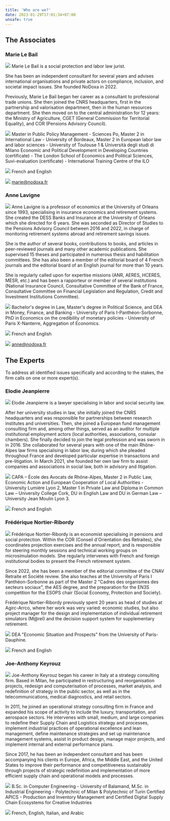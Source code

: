 ```yaml
---
title: 'Who are we?'
date: 2023-01-29T17:01:34+07:00
unsafe: true
---
```


## The Associates

### Marie Le Bail

<img src="../images/pictures/marie-le-bail.jpg" class="about-us-picture"> Marie Le Bail is a social protection and labor law jurist.

She has been an independent consultant for several years and advises international organisations and private actors on compliance, inclusion, and societal impact issues. She founded NoDoxa in 2022.

Previously, Marie Le Bail began her career as a consultant to professional trade unions. She then joined the CNRS headquarters, first in the partnership and valorisation department, then in the human resources department. She then moved on to the central administration for 12 years: the Ministry of Agriculture, CGET (General Commission for Territorial Equality), and COR (Pensions Advisory Council).

<img src="../images/icons/icon-diplome.svg" class="about-us-education"> Master in Public Policy Management - Sciences Po, Master 2 in International Law - 
University of Bordeaux, Master 2 in European labor law and labor sciences - University of Toulouse 1 & Università degli studi di Milano
Economic and Political Development in Developing Countries (certificate) - The London School of Economics and Political Sciences, Suvi-evaluation (certificate) - International Training Centre of the ILO

<img src="../images/icons/icon-langues.svg" class="about-us-language"> French and English

<img src="../images/icons/icon-mail.svg" class="about-us-mail"> <a href="mailto:marie@nodoxa.fr">marie@nodoxa.fr</a>

### Anne Lavigne

<img src="../images/pictures/anne-lavigne.jpg" class="about-us-picture"> Anne Lavigne is a professor of economics at the University of Orleans since 1993, specialising in insurance economics and retirement systems. She created the DESS Banks and Insurance at the University of Orleans which she directed for 6 years. She was seconded as Director of Studies to the Pensions Advisory Council between 2016 and 2022, in charge of monitoring retirement systems abroad and retirement savings issues.
 
She is the author of several books, contributions to books, and articles in peer-reviewed journals and many other academic publications. She supervised 15 theses and participated in numerous thesis and habilitation committees. She has also been a member of the editorial board of 4 French journals and the editorial board of an English journal for more than 10 years.
 
She is regularly called upon for expertise missions (ANR, AERES, HCERES, MESR, etc.) and has been a rapporteur or member of several institutions (National Insurance Council, Consultative Committee of the Bank of France, Consultative Committee on Financial Legislation and Regulation, Credit and Investment Institutions Committee).

<img src="../images/icons/icon-diplome.svg" class="about-us-education"> Bachelor's degree in Law, Master's degree in Political Science, and DEA in Money, Finance, and Banking - University of Paris I-Panthéon-Sorbonne, PhD in Economics on the credibility of monetary policies - University of Paris X-Nanterre, Aggregation of Economics.

<img src="../images/icons/icon-langues.svg" class="about-us-language"> French and English

<img src="../images/icons/icon-mail.svg" class="about-us-mail"> <a href='mailto:anne@nodoxa.fr'>anne@nodoxa.fr</a>

## The Experts

To address all identified issues specifically and according to the stakes, the firm calls on one or more expert(s).

### Elodie Jeanpierre

<img src="../images/pictures/elodie-jeanpierre.jpg" class="about-us-picture"> Elodie Jeanpierre is a lawyer specialising in labor and social security law. 

After her university studies in law, she initially joined the CNRS headquarters and was responsible for partnerships between research institutes and universities. Then, she joined a European fund management consulting firm and, among other things, served as an auditor for multiple institutional employment actors (local authorities, associations, consular chambers). She finally decided to join the legal profession and was sworn in in 2016. She collaborated for several years with one of the main Rhône-Alpes law firms specialising in labor law, during which she pleaded throughout France and developed particular expertise in transactions and pre-litigation. In March 2021, she founded her own law firm to assist companies and associations in social law, both in advisory and litigation.

<img src="../images/icons/icon-diplome.svg" class="about-us-education"> CAPA – École des Avocats de Rhône-Alpes, Master 2 in Public Law, Economic Action and European Cooperation of Local Authorities - University Lumière Lyon 2, Master 1 in Private Law and Diploma in Common Law – University College Cork, DU in English Law and DU in German Law – University Jean Moulin Lyon 3.

<img src="../images/icons/icon-langues.svg" class="about-us-language"> French and English

### Frédérique Nortier-Ribordy

<img src="../images/pictures/frederique-nortier-ribordy.jpg" class="about-us-picture"> Frédérique Nortier-Ribordy is an economist specialising in pensions and social protection. Within the COR (Conseil d'Orientation des Retraites), she coordinates projection exercises and the annual report, and is responsible for steering monthly sessions and technical working groups on microsimulation models. She regularly intervenes with French and foreign institutional bodies to present the French retirement system.

Since 2022, she has been a member of the editorial committee of the CNAV Retraite et Société review. She also teaches at the University of Paris I Panthéon-Sorbonne as part of the Master 2 "Cadres des organismes des secteurs sociaux", the AES degree, and the preparation for the EN3S competition for the ESOPS chair (Social Economy, Protection and Society).

Frédérique Nortier-Ribordy previously spent 20 years as head of studies at Agirc-Arrco, where her work was very varied: economic studies, but also project manager for the design and implementation of individual retirement simulators (M@rel) and the decision support system for supplementary retirement.

<img src="../images/icons/icon-diplome.svg" class="about-us-education"> DEA "Economic Situation and Prospects" from the University of Paris-Dauphine.

<img src="../images/icons/icon-langues.svg" class="about-us-language"> French and English

### Joe-Anthony Keyrouz

<img src="../images/pictures/joe-anthony-keyrouz.jpg" class="about-us-picture"> Joe-Anthony Keyrouz began his career in Italy at a strategy consulting firm. Based in Milan, he participated in restructuring and reorganisation projects, redesign and computerisation of processes, market analysis, and redefinition of strategy in the public sector, as well as in the telecommunications, medical diagnostics, and retail sectors.

In 2011, he joined an operational strategy consulting firm in France and expanded his scope of activity to include the luxury, transportation, and aerospace sectors. He intervenes with small, medium, and large companies to redefine their Supply Chain and Logistics strategy and processes, implement industrial practices of operational excellence and lean management, define maintenance strategies and set up maintenance management systems, assist in product design, manage major projects, and implement internal and external performance plans.

Since 2017, he has been an independent consultant and has been accompanying his clients in Europe, Africa, the Middle East, and the United States to improve their performance and competitiveness sustainably through projects of strategic redefinition and implementation of more efficient supply chain and operational models and processes.

<img src="../images/icons/icon-diplome.svg" class="about-us-education"> B.Sc. in Computer Engineering - University of Balamand, M.Sc. in Industrial Engineering - Polytechnic of Milan & Polytechnic of Turin
Certified APICS - Production and Inventory Management and Certified Digital Supply Chain Ecosystems for Creative Industries

<img src="../images/icons/icon-langues.svg" class="about-us-language"> French, English, Italian, and Arabic
